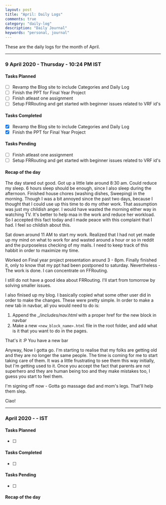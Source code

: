 ```yaml
---
layout: post
title: "April: Daily Logs"
comments: true
category: "daily-log"
description: "Daily Journal"
keywords: "personal, journal"
---
```

These are the daily logs for the month of April.

-------------------------------------------------------------------------------
### 9 April 2020 - Thursday - 10:24 PM IST

#### Tasks Planned 
- [ ] Revamp the Blog site to include Categories and Daily Log
- [ ] Finish the PPT for Final Year Project
- [ ] Finish atleast one assignment
- [ ] Setup FRRouting and get started with beginner issues related to VRF id's

#### Tasks Completed
- [x] Revamp the Blog site to include Categories and Daily Log
- [x] Finish the PPT for Final Year Project

#### Tasks Pending
- [ ] Finish atleast one assignment
- [ ] Setup FRRouting and get started with beginner issues related to VRF id's

#### Recap of the day

The day stared out good. Got up a little late around 8:30 am. Could reduce my
sleep. 6 hours sleep should be enough, since I also sleep during the afternoon.
Finished house chores (washing dishes, Sweeping) in the morning. Though I was a
bit annoyed since the past two days, because  I thought that I could use up this
time to do my other work. That assumption was just my childish anger. I would 
have wasted the morning either way in watching TV. It's better to help maa in 
the work and reduce her workload. So I accepted this fact today and I made peace
with this complaint that I had. I feel so childish about this.

Sat down around 11 AM to start my work. Realized that I had not yet made up my 
mind on what to work for and wasted around a hour or so in reddit and the
purposeless checking of my mails. I need to keep track of this habbit in order
to maximize my time.

Worked on Final year project presentation around 3 - 8pm. Finally finished it,
only to know that my ppt had been postponed to saturday. Nevertheless - The
work is done. I can concentrate on FFRouting. 

I still do not have a good idea about FRRouting. I'll start from tomorrow by 
solving smaller issues.

I also finised up my blog. I basically copied what some other user did in order
to make the changes. These were pretty simple. In order to make a new tab in
navbar, all you would need to do is:

1. Append the _/_includes/nav.html_ with a proper href for the new block in navbar
2. Make a new `<new_block_name>.html` file in the root folder, and add what is 
it that you want to do in the pages.

That's it :P You have a new bar

Anyway, Now I gotta go. I'm starting to realise that my folks are getting old
and they are no longer the same people. The time is coming for me to start 
taking care of them. It was a little frustrating to see them this way initially,
but I'm getting used to it. Once you accept the fact that parents are not
superhero and they are human being too and they make mistakes too, I guess you
start to feel them.

I'm signing off now - Gotta go massage dad and mom's legs. That'll help them slep.

Ciao!

--------------------------------------------------------------------------------
###  April 2020 -  -  IST

#### Tasks Planned 
- [	] 

#### Tasks Completed
- [	]

#### Tasks Pending
- [	]

#### Recap of the day
